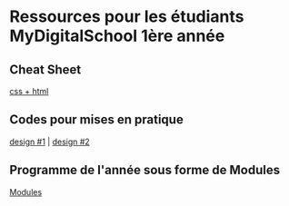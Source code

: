 # Ressources pour les étudiants MyDigitalSchool 1ère année

## Cheat Sheet

[css + html](cheat_sheets/)

## Codes pour mises en pratique

[design #1](codes/html/design_1/) | [design #2](codes/html/design_2/)

## Programme de l'année sous forme de Modules 

[Modules](public/)

